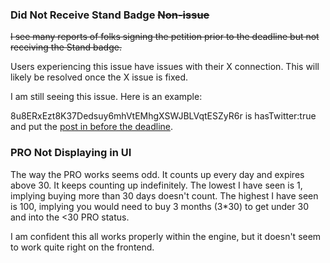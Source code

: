 ### Did Not Receive Stand Badge ~~Non-issue~~

~~I see many reports of folks signing the petition prior to the deadline but not receiving the Stand badge.~~

Users experiencing this issue have issues with their X connection.  This will likely be resolved once the X issue is fixed.

I am still seeing this issue.  Here is an example:

8u8ERxEzt8K37Dedsuy6mhVtEMhgXSWJBLVqtESZyR6r is hasTwitter:true and put the [post in before the deadline](https://x.com/sharikov_alt/status/1853703691477385668). 

### PRO Not Displaying in UI

The way the PRO works seems odd. It counts up every day and expires above 30. It keeps counting up indefinitely.  The lowest I have seen is 1, implying buying more than 30 days doesn't count.  The highest I have seen is 100, implying you would need to buy 3 months (3*30) to get under 30 and into the &lt;30 PRO status.

I am confident this all works properly within the engine, but it doesn't seem to work quite right on the frontend.

